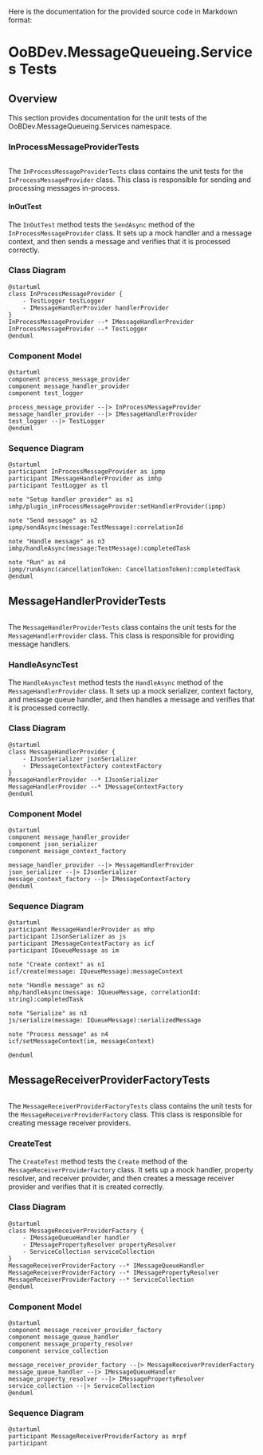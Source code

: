 Here is the documentation for the provided source code in Markdown format:

# OoBDev.MessageQueueing.Services Tests

## Overview

This section provides documentation for the unit tests of the OoBDev.MessageQueueing.Services namespace.

### InProcessMessageProviderTests

```InProcessMessageProviderTests.cs
```

The `InProcessMessageProviderTests` class contains the unit tests for the `InProcessMessageProvider` class. This class is responsible for sending and processing messages in-process.

#### InOutTest

The `InOutTest` method tests the `SendAsync` method of the `InProcessMessageProvider` class. It sets up a mock handler and a message context, and then sends a message and verifies that it is processed correctly.

### Class Diagram

```plantuml
@startuml
class InProcessMessageProvider {
    - TestLogger testLogger
    - IMessageHandlerProvider handlerProvider
}
InProcessMessageProvider --* IMessageHandlerProvider
InProcessMessageProvider --* TestLogger
@enduml
```

### Component Model

```plantuml
@startuml
component process_message_provider
component message_handler_provider
component test_logger

process_message_provider --|> InProcessMessageProvider
message_handler_provider --|> IMessageHandlerProvider
test_logger --|> TestLogger
@enduml
```

### Sequence Diagram

```plantuml
@startuml
participant InProcessMessageProvider as ipmp
participant IMessageHandlerProvider as imhp
participant TestLogger as tl

note "Setup handler provider" as n1
imhp/plugin_inProcessMessageProvider:setHandlerProvider(ipmp)

note "Send message" as n2
ipmp/sendAsync(message:TestMessage):correlationId

note "Handle message" as n3
imhp/handleAsync(message:TestMessage):completedTask

note "Run" as n4
ipmp/runAsync(cancellationToken: CancellationToken):completedTask
@enduml
```

## MessageHandlerProviderTests

```MessageHandlerProviderTests.cs
```

The `MessageHandlerProviderTests` class contains the unit tests for the `MessageHandlerProvider` class. This class is responsible for providing message handlers.

### HandleAsyncTest

The `HandleAsyncTest` method tests the `HandleAsync` method of the `MessageHandlerProvider` class. It sets up a mock serializer, context factory, and message queue handler, and then handles a message and verifies that it is processed correctly.

### Class Diagram

```plantuml
@startuml
class MessageHandlerProvider {
    - IJsonSerializer jsonSerializer
    - IMessageContextFactory contextFactory
}
MessageHandlerProvider --* IJsonSerializer
MessageHandlerProvider --* IMessageContextFactory
@enduml
```

### Component Model

```plantuml
@startuml
component message_handler_provider
component json_serializer
component message_context_factory

message_handler_provider --|> MessageHandlerProvider
json_serializer --|> IJsonSerializer
message_context_factory --|> IMessageContextFactory
@enduml
```

### Sequence Diagram

```plantuml
@startuml
participant MessageHandlerProvider as mhp
participant IJsonSerializer as js
participant IMessageContextFactory as icf
participant IQueueMessage as im

note "Create context" as n1
icf/create(message: IQueueMessage):messageContext

note "Handle message" as n2
mhp/handleAsync(message: IQueueMessage, correlationId: string):completedTask

note "Serialize" as n3
js/serialize(message: IQueueMessage):serializedMessage

note "Process message" as n4
icf/setMessageContext(im, messageContext)

@enduml
```

## MessageReceiverProviderFactoryTests

```MessageReceiverProviderFactoryTests.cs
```

The `MessageReceiverProviderFactoryTests` class contains the unit tests for the `MessageReceiverProviderFactory` class. This class is responsible for creating message receiver providers.

### CreateTest

The `CreateTest` method tests the `Create` method of the `MessageReceiverProviderFactory` class. It sets up a mock handler, property resolver, and receiver provider, and then creates a message receiver provider and verifies that it is created correctly.

### Class Diagram

```plantuml
@startuml
class MessageReceiverProviderFactory {
    - IMessageQueueHandler handler
    - IMessagePropertyResolver propertyResolver
    - ServiceCollection serviceCollection
}
MessageReceiverProviderFactory --* IMessageQueueHandler
MessageReceiverProviderFactory --* IMessagePropertyResolver
MessageReceiverProviderFactory --* ServiceCollection
@enduml
```

### Component Model

```plantuml
@startuml
component message_receiver_provider_factory
component message_queue_handler
component message_property_resolver
component service_collection

message_receiver_provider_factory --|> MessageReceiverProviderFactory
message_queue_handler --|> IMessageQueueHandler
message_property_resolver --|> IMessagePropertyResolver
service_collection --|> ServiceCollection
@enduml
```

### Sequence Diagram

```plantuml
@startuml
participant MessageReceiverProviderFactory as mrpf
participant